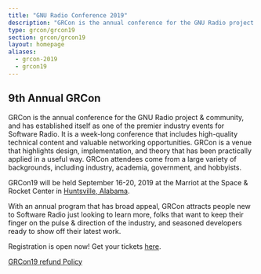 ```yaml
---
title: "GNU Radio Conference 2019"
description: "GRCon is the annual conference for the GNU Radio project & community, and has established itself as one of the premier industry events for Software Radio."
type: grcon/grcon19
section: grcon/grcon19
layout: homepage
aliases:
  - grcon-2019
  - grcon19
---
```


## 9th Annual GRCon

GRCon is the annual conference for the GNU Radio project & community, and has established itself as one of the premier industry events for Software Radio. It is a week-long conference that includes high-quality technical content and valuable networking opportunities. GRCon is a venue that highlights design, implementation, and theory that has been practically applied in a useful way. GRCon attendees come from a large variety of backgrounds, including industry, academia, government, and hobbyists.

GRCon19 will be held September 16-20, 2019 at the Marriot at the Space & Rocket Center in [Huntsville, Alabama](huntsville).

With an annual program that has broad appeal, GRCon attracts people new to Software Radio just looking to learn more, folks that want to keep their finger on the pulse & direction of the industry, and seasoned developers ready to show off their latest work.

Registration is open now! Get your tickets [here](https://tickets.gnuradio.org/grcon19/).

[GRCon19 refund Policy](refunds)
